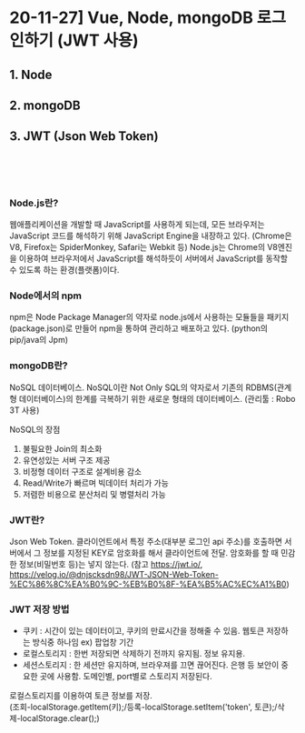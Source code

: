 # 20-11-27] Vue, Node, mongoDB 로그인하기 (JWT 사용)

## 1. Node
## 2. mongoDB
## 3. JWT (Json Web Token)
<br><br><br>
### Node.js란?
웹애플리케이션을 개발할 때 JavaScript를 사용하게 되는데, 모든 브라우저는 JavaScript 코드를 해석하기 위해 JavaScript Engine을 내장하고 있다. (Chrome은 V8, Firefox는 SpiderMonkey, Safari는 Webkit 등) Node.js는 Chrome의 V8엔진을 이용하여 브라우저에서 JavaScript를 해석하듯이 서버에서 JavaScript를 동작할 수 있도록 하는 환경(플랫폼)이다.

### Node에서의 npm
npm은 Node Package Manager의 약자로 node.js에서 사용하는 모듈들을 패키지(package.json)로 만들어 npm을 통하여 관리하고 배포하고 있다. (python의 pip/java의 Jpm)

### mongoDB란?
NoSQL 데이터베이스. NoSQL이란 Not Only SQL의 약자로서 기존의 RDBMS(관계형 데이터베이스)의 한계를 극복하기 위한 새로운 형태의 데이터베이스. (관리툴 : Robo 3T 사용)

NoSQL의 장점
1) 불필요한 Join의 최소화
2) 유연성있는 서버 구조 제공
3) 비정형 데이터 구조로 설계비용 감소
4) Read/Write가 빠르며 빅데이터 처리가 가능
5) 저렴한 비용으로 분산처리 및 병렬처리 가능

### JWT란?
Json Web Token. 클라이언트에서 특정 주소(대부분 로그인 api 주소)를 호출하면 서버에서 그 정보를 지정된 KEY로 암호화를 해서 클라이언트에 전달. 암호화를 할 때 민감한 정보(비밀번호 등)는 넣지 않는다. (참고 https://jwt.io/, https://velog.io/@dnjscksdn98/JWT-JSON-Web-Token-%EC%86%8C%EA%B0%9C-%EB%B0%8F-%EA%B5%AC%EC%A1%B0)

### JWT 저장 방법
- 쿠키 : 시간이 있는 데이터이고, 쿠키의 만료시간을 정해줄 수 있음. 웹토큰 저장하는 방식중 하나임 ex) 팝업창 기간
- 로컬스토리지 : 한번 저장되면 삭제하기 전까지 유지됨. 정보 유지용.
- 세션스토리지 : 한 세션만 유지하며, 브라우져를 끄면 끊어진다. 은행 등 보안이 중요한 곳에 사용함. 도메인별, port별로 스토리지 저장된다.
 
로컬스토리지를 이용하여 토큰 정보를 저장.<br>(조회-localStorage.getItem(키);/등록-localStorage.setItem('token', 토큰);/삭제-localStorage.clear();)
